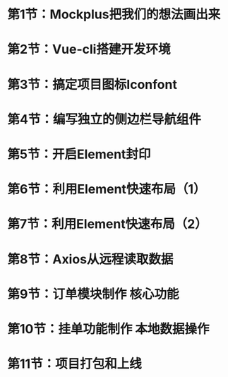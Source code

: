 

# 第1节：Mockplus把我们的想法画出来

# 第2节：Vue-cli搭建开发环境

# 第3节：搞定项目图标Iconfont

# 第4节：编写独立的侧边栏导航组件

# 第5节：开启Element封印

# 第6节：利用Element快速布局（1）

# 第7节：利用Element快速布局（2）

# 第8节：Axios从远程读取数据

# 第9节：订单模块制作 核心功能

# 第10节：挂单功能制作 本地数据操作

# 第11节：项目打包和上线